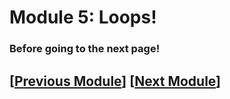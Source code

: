 # Module 5: Loops! 


### Before going to the next page!


## \[[Previous Module](./module4.md)\] \[[Next Module](../module6.md)\]
